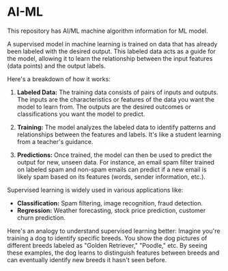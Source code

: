 # AI-ML
This repository has AI/ML machine algorithm information for ML model. 

A supervised model in machine learning is trained on data that has already been labeled with the desired output. This labeled data acts as a guide for the model, allowing it to learn the relationship between the input features (data points) and the output labels. 

Here's a breakdown of how it works:

1. **Labeled Data:** The training data consists of pairs of inputs and outputs. The inputs are the characteristics or features of the data you want the model to learn from. The outputs are the desired outcomes or classifications you want the model to predict.

2. **Training:** The model analyzes the labeled data to identify patterns and relationships between the features and labels. It's like a student learning from a teacher's guidance.

3. **Predictions:** Once trained, the model can then be used to predict the output for new, unseen data. For instance, an email spam filter trained on labeled spam and non-spam emails can predict if a new email is likely spam based on its features (words, sender information, etc.).

Supervised learning is widely used in various applications like:

* **Classification:** Spam filtering, image recognition, fraud detection.
* **Regression:** Weather forecasting, stock price prediction, customer churn prediction.

Here's an analogy to understand supervised learning better: Imagine you're training a dog to identify specific breeds. You show the dog pictures of different breeds labeled as "Golden Retriever," "Poodle," etc. By seeing these examples, the dog learns to distinguish features between breeds and can eventually identify new breeds it hasn't seen before.

